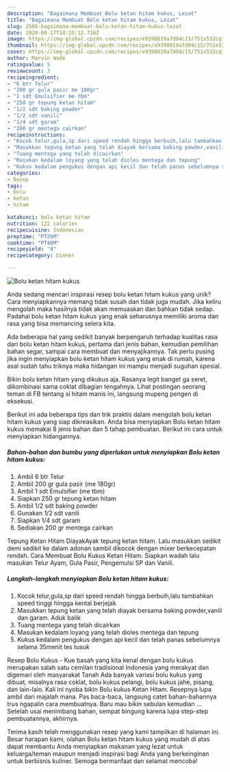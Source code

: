 ```yaml
---
description: "Bagaimana Membuat Bolu ketan hitam kukus, Lezat"
title: "Bagaimana Membuat Bolu ketan hitam kukus, Lezat"
slug: 2566-bagaimana-membuat-bolu-ketan-hitam-kukus-lezat
date: 2020-08-17T18:25:12.716Z
image: https://img-global.cpcdn.com/recipes/e9398819a7d04c15/751x532cq70/bolu-ketan-hitam-kukus-foto-resep-utama.jpg
thumbnail: https://img-global.cpcdn.com/recipes/e9398819a7d04c15/751x532cq70/bolu-ketan-hitam-kukus-foto-resep-utama.jpg
cover: https://img-global.cpcdn.com/recipes/e9398819a7d04c15/751x532cq70/bolu-ketan-hitam-kukus-foto-resep-utama.jpg
author: Marvin Wade
ratingvalue: 5
reviewcount: 3
recipeingredient:
- "6 btr Telur"
- "200 gr gula pasir me 180gr"
- "1 sdt Emulsifier me tbm"
- "250 gr tepung ketan hitam"
- "1/2 sdt baking powder"
- "1/2 sdt vanili"
- "1/4 sdt garam"
- "200 gr mentega cairkan"
recipeinstructions:
- "Kocok telur,gula,sp dari speed rendah hingga berbuih,lalu tambahkan speed tinggi hingga kental berjejak"
- "Masukkan tepung ketan yang telah diayak bersama baking powder,vanili dan garam. Aduk balik"
- "Tuang mentega yang telah dicairkan"
- "Masukan kedalam loyang yang telah dioles mentega dan tepung"
- "Kukus kedalam pengukus dengan api kecil dan telah panas sebelumnya selama 35menit tes tusuk"
categories:
- Resep
tags:
- bolu
- ketan
- hitam

katakunci: bolu ketan hitam 
nutrition: 122 calories
recipecuisine: Indonesian
preptime: "PT26M"
cooktime: "PT46M"
recipeyield: "4"
recipecategory: Dinner

---
```



![Bolu ketan hitam kukus](https://img-global.cpcdn.com/recipes/e9398819a7d04c15/751x532cq70/bolu-ketan-hitam-kukus-foto-resep-utama.jpg)

Anda sedang mencari inspirasi resep bolu ketan hitam kukus yang unik? Cara menyiapkannya memang tidak susah dan tidak juga mudah. Jika keliru mengolah maka hasilnya tidak akan memuaskan dan bahkan tidak sedap. Padahal bolu ketan hitam kukus yang enak seharusnya memiliki aroma dan rasa yang bisa memancing selera kita.

Ada beberapa hal yang sedikit banyak berpengaruh terhadap kualitas rasa dari bolu ketan hitam kukus, pertama dari jenis bahan, kemudian pemilihan bahan segar, sampai cara membuat dan menyajikannya. Tak perlu pusing jika ingin menyiapkan bolu ketan hitam kukus yang enak di rumah, karena asal sudah tahu triknya maka hidangan ini mampu menjadi suguhan spesial.

Bikin bolu ketan hitam yang dikukus aja. Rasanya legit banget ga seret, dikombinasi sama coklat dibagian tengahnya. Lihat postingan seorang teman di FB tentang si hitam manis ini, langsung mupeng pengen di eksekusi.


Berikut ini ada beberapa tips dan trik praktis dalam mengolah bolu ketan hitam kukus yang siap dikreasikan. Anda bisa menyiapkan Bolu ketan hitam kukus memakai 8 jenis bahan dan 5 tahap pembuatan. Berikut ini cara untuk menyiapkan hidangannya.

<!--inarticleads1-->

##### Bahan-bahan dan bumbu yang diperlukan untuk menyiapkan Bolu ketan hitam kukus:

1. Ambil 6 btr Telur
1. Ambil 200 gr gula pasir (me 180gr)
1. Ambil 1 sdt Emulsifier (me tbm)
1. Siapkan 250 gr tepung ketan hitam
1. Ambil 1/2 sdt baking powder
1. Gunakan 1/2 sdt vanili
1. Siapkan 1/4 sdt garam
1. Sediakan 200 gr mentega cairkan


Tepung Ketan Hitam DiayakAyak tepung ketan hitam. Lalu masukkan sedikit demi sedikit ke dalam adonan sambil dikocok dengan mixer berkecepatan rendah. Cara Membuat Bolu Kukus Ketan Hitam. Siapkan wadah lalu masukan Telur Ayam, Gula Pasir, Pengemulsi SP dan Vanili. 

<!--inarticleads2-->

##### Langkah-langkah menyiapkan Bolu ketan hitam kukus:

1. Kocok telur,gula,sp dari speed rendah hingga berbuih,lalu tambahkan speed tinggi hingga kental berjejak
1. Masukkan tepung ketan yang telah diayak bersama baking powder,vanili dan garam. Aduk balik
1. Tuang mentega yang telah dicairkan
1. Masukan kedalam loyang yang telah dioles mentega dan tepung
1. Kukus kedalam pengukus dengan api kecil dan telah panas sebelumnya selama 35menit tes tusuk


Resep Bolu Kukus - Kue basah yang kita kenal dengan bolu kukus merupakan salah satu cemilan tradisional Indonesia yang merakyat dan digemari oleh masyarakat Tanah Ada banyak variasi bolu kukus yang dibuat, misalnya rasa coklat, bolu kukus pelangi, bolu kukus jahe, pisang, dan lain-lain. Kali ini nyoba bikin Bolu kukus Ketan Hitam. Resepnya lupa ambil dari majalah mana. Pas baca-baca, langsung catet bahan-bahannya trus ngapalin cara membuatnya. Baru mau bikin sebulan kemudian … Setelah usai menimbang bahan, sempat bingung karena lupa step-step pembuatannya, akhirnya. 

Terima kasih telah menggunakan resep yang kami tampilkan di halaman ini. Besar harapan kami, olahan Bolu ketan hitam kukus yang mudah di atas dapat membantu Anda menyiapkan makanan yang lezat untuk keluarga/teman maupun menjadi inspirasi bagi Anda yang berkeinginan untuk berbisnis kuliner. Semoga bermanfaat dan selamat mencoba!
